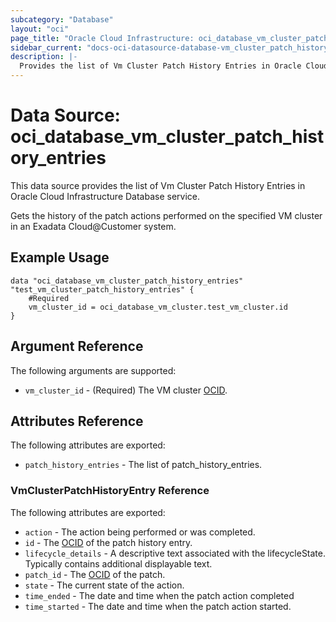 ```yaml
---
subcategory: "Database"
layout: "oci"
page_title: "Oracle Cloud Infrastructure: oci_database_vm_cluster_patch_history_entries"
sidebar_current: "docs-oci-datasource-database-vm_cluster_patch_history_entries"
description: |-
  Provides the list of Vm Cluster Patch History Entries in Oracle Cloud Infrastructure Database service
---
```


# Data Source: oci_database_vm_cluster_patch_history_entries
This data source provides the list of Vm Cluster Patch History Entries in Oracle Cloud Infrastructure Database service.

Gets the history of the patch actions performed on the specified VM cluster in an Exadata Cloud@Customer system.


## Example Usage

```hcl
data "oci_database_vm_cluster_patch_history_entries" "test_vm_cluster_patch_history_entries" {
	#Required
	vm_cluster_id = oci_database_vm_cluster.test_vm_cluster.id
}
```

## Argument Reference

The following arguments are supported:

* `vm_cluster_id` - (Required) The VM cluster [OCID](https://docs.cloud.oracle.com/iaas/Content/General/Concepts/identifiers.htm).


## Attributes Reference

The following attributes are exported:

* `patch_history_entries` - The list of patch_history_entries.

### VmClusterPatchHistoryEntry Reference

The following attributes are exported:

* `action` - The action being performed or was completed.
* `id` - The [OCID](https://docs.cloud.oracle.com/iaas/Content/General/Concepts/identifiers.htm) of the patch history entry.
* `lifecycle_details` - A descriptive text associated with the lifecycleState. Typically contains additional displayable text. 
* `patch_id` - The [OCID](https://docs.cloud.oracle.com/iaas/Content/General/Concepts/identifiers.htm) of the patch.
* `state` - The current state of the action.
* `time_ended` - The date and time when the patch action completed
* `time_started` - The date and time when the patch action started.

